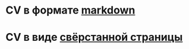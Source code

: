 # CV в формате [markdown](https://probabuwka.github.io/rsschool-cv/cv)
# CV в виде [свёрстанной страницы](https://probabuwka.github.io/rsschool-cv/)
